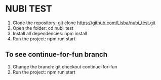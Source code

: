 # NUBI TEST

1) Clone the repository: git clone https://github.com/Lisba/nubi_test.git
2) Open the folder: cd nubi_test
3) Install all dependencies: npm install
4) Run the project: npm run start

## To see continue-for-fun branch

1) Change the branch: git checkout continue-for-fun
2) Run the project: npm run start
